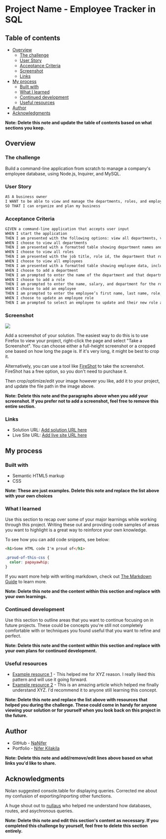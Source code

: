 # Project Name - Employee Tracker in SQL

## Table of contents

- [Overview](#overview)
  - [The challenge](#the-challenge)
  - [User Story](#user-story)
  - [Acceptance Criteria](#acceptance-criteria)
  - [Screenshot](#screenshot)
  - [Links](#links)
- [My process](#my-process)
  - [Built with](#built-with)
  - [What I learned](#what-i-learned)
  - [Continued development](#continued-development)
  - [Useful resources](#useful-resources)
- [Author](#author)
- [Acknowledgments](#acknowledgments)

**Note: Delete this note and update the table of contents based on what sections you keep.**

## Overview

### The challenge

Build a command-line application from scratch to manage a company's employee database, using Node.js, Inquirer, and MySQL.

### User Story

```md
AS A business owner
I WANT to be able to view and manage the departments, roles, and employees in my company
SO THAT I can organize and plan my business
```

### Acceptance Criteria

```md
GIVEN a command-line application that accepts user input
WHEN I start the application
THEN I am presented with the following options: view all departments, view all roles, view all employees, add a department, add a role, add an employee, and update an employee role
WHEN I choose to view all departments
THEN I am presented with a formatted table showing department names and department ids
WHEN I choose to view all roles
THEN I am presented with the job title, role id, the department that role belongs to, and the salary for that role
WHEN I choose to view all employees
THEN I am presented with a formatted table showing employee data, including employee ids, first names, last names, job titles, departments, salaries, and managers that the employees report to
WHEN I choose to add a department
THEN I am prompted to enter the name of the department and that department is added to the database
WHEN I choose to add a role
THEN I am prompted to enter the name, salary, and department for the role and that role is added to the database
WHEN I choose to add an employee
THEN I am prompted to enter the employee’s first name, last name, role, and manager, and that employee is added to the database
WHEN I choose to update an employee role
THEN I am prompted to select an employee to update and their new role and this information is updated in the database
```

### Screenshot

![](./screenshot.jpg)

Add a screenshot of your solution. The easiest way to do this is to use Firefox to view your project, right-click the page and select "Take a Screenshot". You can choose either a full-height screenshot or a cropped one based on how long the page is. If it's very long, it might be best to crop it.

Alternatively, you can use a tool like [FireShot](https://getfireshot.com/) to take the screenshot. FireShot has a free option, so you don't need to purchase it.

Then crop/optimize/edit your image however you like, add it to your project, and update the file path in the image above.

**Note: Delete this note and the paragraphs above when you add your screenshot. If you prefer not to add a screenshot, feel free to remove this entire section.**

### Links

- Solution URL: [Add solution URL here](https://your-solution-url.com)
- Live Site URL: [Add live site URL here](https://your-live-site-url.com)

## My process

### Built with

- Semantic HTML5 markup
- CSS

**Note: These are just examples. Delete this note and replace the list above with your own choices**

### What I learned

Use this section to recap over some of your major learnings while working through this project. Writing these out and providing code samples of areas you want to highlight is a great way to reinforce your own knowledge.

To see how you can add code snippets, see below:

```html
<h1>Some HTML code I'm proud of</h1>
```

```css
.proud-of-this-css {
  color: papayawhip;
}
```

If you want more help with writing markdown, check out [The Markdown Guide](https://www.markdownguide.org/) to learn more.

**Note: Delete this note and the content within this section and replace with your own learnings.**

### Continued development

Use this section to outline areas that you want to continue focusing on in future projects. These could be concepts you're still not completely comfortable with or techniques you found useful that you want to refine and perfect.

**Note: Delete this note and the content within this section and replace with your own plans for continued development.**

### Useful resources

- [Example resource 1](https://www.example.com) - This helped me for XYZ reason. I really liked this pattern and will use it going forward.
- [Example resource 2](https://www.example.com) - This is an amazing article which helped me finally understand XYZ. I'd recommend it to anyone still learning this concept.

**Note: Delete this note and replace the list above with resources that helped you during the challenge. These could come in handy for anyone viewing your solution or for yourself when you look back on this project in the future.**

## Author

- GitHub - [NaNifer](https://github.com/NaNifer)
- Portfolio - [Nifer Kilakila](https://nanifer.github.io/Nifer-Kilakila-Portfolio-h2/)

**Note: Delete this note and add/remove/edit lines above based on what links you'd like to share.**

## Acknowledgments

Nolan suggested console.table for displaying queries. Corrected me about my confusion of exporting/inporting other functions.

A huge shout out to [nullaus](https://github.com/nullaus) who helped me understand how databases, routes, and asychronous queries.

**Note: Delete this note and edit this section's content as necessary. If you completed this challenge by yourself, feel free to delete this section entirely.**
